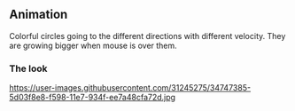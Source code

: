 ## Animation

Colorful circles going to the different directions with different velocity. They are growing bigger when mouse is over them.

### The look

https://user-images.githubusercontent.com/31245275/34747385-5d03f8e8-f598-11e7-934f-ee7a48cfa72d.jpg
